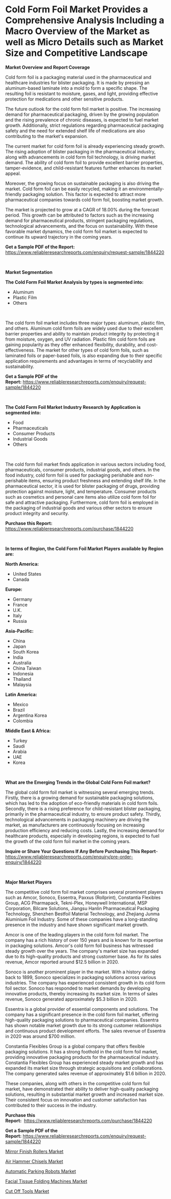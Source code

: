 <p><h1>Cold Form Foil Market Provides a Comprehensive Analysis Including a Macro Overview of the Market as well as Micro Details such as Market Size and Competitive Landscape</h1></p><p><strong>Market Overview and Report Coverage</strong></p>
<p><p>Cold form foil is a packaging material used in the pharmaceutical and healthcare industries for blister packaging. It is made by pressing an aluminum-based laminate into a mold to form a specific shape. The resulting foil is resistant to moisture, gases, and light, providing effective protection for medications and other sensitive products.</p><p>The future outlook for the cold form foil market is positive. The increasing demand for pharmaceutical packaging, driven by the growing population and the rising prevalence of chronic diseases, is expected to fuel market growth. Additionally, strict regulations regarding pharmaceutical packaging safety and the need for extended shelf life of medications are also contributing to the market's expansion.</p><p>The current market for cold form foil is already experiencing steady growth. The rising adoption of blister packaging in the pharmaceutical industry, along with advancements in cold form foil technology, is driving market demand. The ability of cold form foil to provide excellent barrier properties, tamper-evidence, and child-resistant features further enhances its market appeal.</p><p>Moreover, the growing focus on sustainable packaging is also driving the market. Cold form foil can be easily recycled, making it an environmentally-friendly packaging solution. This factor is expected to attract more pharmaceutical companies towards cold form foil, boosting market growth.</p><p>The market is projected to grow at a CAGR of 18.00% during the forecast period. This growth can be attributed to factors such as the increasing demand for pharmaceutical products, stringent packaging regulations, technological advancements, and the focus on sustainability. With these favorable market dynamics, the cold form foil market is expected to continue its upward trajectory in the coming years.</p></p>
<p><strong>Get a Sample PDF of the Report:</strong> <a href="https://www.reliableresearchreports.com/enquiry/request-sample/1844220">https://www.reliableresearchreports.com/enquiry/request-sample/1844220</a></p>
<p>&nbsp;</p>
<p><strong>Market Segmentation</strong></p>
<p><strong>The Cold Form Foil Market Analysis by types is segmented into:</strong></p>
<p><ul><li>Aluminum</li><li>Plastic Film</li><li>Others</li></ul></p>
<p>&nbsp;</p>
<p><p>The cold form foil market includes three major types: aluminum, plastic film, and others. Aluminum cold form foils are widely used due to their excellent barrier properties and ability to maintain product integrity by protecting it from moisture, oxygen, and UV radiation. Plastic film cold form foils are gaining popularity as they offer enhanced flexibility, durability, and cost-effectiveness. The market for other types of cold form foils, such as laminated foils or paper-based foils, is also expanding due to their specific application requirements and advantages in terms of recyclability and sustainability.</p></p>
<p><strong>Get a Sample PDF of the Report:</strong>&nbsp;<a href="https://www.reliableresearchreports.com/enquiry/request-sample/1844220">https://www.reliableresearchreports.com/enquiry/request-sample/1844220</a></p>
<p>&nbsp;</p>
<p><strong>The Cold Form Foil Market Industry Research by Application is segmented into:</strong></p>
<p><ul><li>Food</li><li>Pharmaceuticals</li><li>Consumer Products</li><li>Industrial Goods</li><li>Others</li></ul></p>
<p>&nbsp;</p>
<p><p>The cold form foil market finds application in various sectors including food, pharmaceuticals, consumer products, industrial goods, and others. In the food industry, cold form foil is used for packaging perishable and non-perishable items, ensuring product freshness and extending shelf life. In the pharmaceutical sector, it is used for blister packaging of drugs, providing protection against moisture, light, and temperature. Consumer products such as cosmetics and personal care items also utilize cold form foil for safe and attractive packaging. Furthermore, cold form foil is employed in the packaging of industrial goods and various other sectors to ensure product integrity and security.</p></p>
<p><strong>Purchase this Report:</strong>&nbsp; <a href="https://www.reliableresearchreports.com/purchase/1844220">https://www.reliableresearchreports.com/purchase/1844220</a></p>
<p>&nbsp;</p>
<p><strong>In terms of Region, the Cold Form Foil Market Players available by Region are:</strong></p>
<p>
    <p> <strong> North America: </strong>
        <ul>
            <li>United States</li>
            <li>Canada</li>
        </ul>
        </p> 
    <p> <strong> Europe: </strong>
        <ul>
            <li>Germany</li>
            <li>France</li>
            <li>U.K.</li>
            <li>Italy</li>
            <li>Russia</li>
        </ul>
        </p> 
    <p> <strong> Asia-Pacific: </strong>
        <ul>
            <li>China</li>
            <li>Japan</li>
            <li>South Korea</li>
            <li>India</li>
            <li>Australia</li>
            <li>China Taiwan</li>
            <li>Indonesia</li>
            <li>Thailand</li>
            <li>Malaysia</li>
        </ul>
        </p> 
    <p> <strong> Latin America: </strong>
        <ul>
            <li>Mexico</li>
            <li>Brazil</li>
            <li>Argentina Korea</li>
            <li>Colombia</li>
        </ul>
        </p> 
    <p> <strong> Middle East & Africa: </strong>
        <ul>
            <li>Turkey</li>
            <li>Saudi</li>
            <li>Arabia</li>
            <li>UAE</li>
            <li>Korea</li>
        </ul>
    </p>
    </p>
<p>&nbsp;</p>
<p><strong>What are the Emerging Trends in the Global Cold Form Foil market?</strong></p>
<p><p>The global cold form foil market is witnessing several emerging trends. Firstly, there is a growing demand for sustainable packaging solutions, which has led to the adoption of eco-friendly materials in cold form foils. Secondly, there is a rising preference for child-resistant blister packaging, primarily in the pharmaceutical industry, to ensure product safety. Thirdly, technological advancements in packaging machinery are driving the market, as manufacturers are continuously focusing on increasing production efficiency and reducing costs. Lastly, the increasing demand for healthcare products, especially in developing regions, is expected to fuel the growth of the cold form foil market in the coming years.</p></p>
<p><strong>Inquire or Share Your Questions If Any Before Purchasing This Report</strong>- <a href="https://www.reliableresearchreports.com/enquiry/pre-order-enquiry/1844220">https://www.reliableresearchreports.com/enquiry/pre-order-enquiry/1844220</a></p>
<p>&nbsp;</p>
<p><strong>Major Market Players</strong></p>
<p><p>The competitive cold form foil market comprises several prominent players such as Amcor, Sonoco, Essentra, Paxxus (Rollprint), Constantia Flexibles Group, ACG Pharmapack, Tekni-Plex, Honeywell International, MSP Corporation, Bilcare Solutions, Jiangsu Hanlin Pharmaceutical Packaging Technology, Shenzhen Bestfoil Material Technology, and Zhejiang Junma Aluminium Foil Industry. Some of these companies have a long-standing presence in the industry and have shown significant market growth.</p><p>Amcor is one of the leading players in the cold form foil market. The company has a rich history of over 150 years and is known for its expertise in packaging solutions. Amcor's cold form foil business has witnessed steady growth over the years. The company's market size has expanded due to its high-quality products and strong customer base. As for its sales revenue, Amcor reported around $12.5 billion in 2020.</p><p>Sonoco is another prominent player in the market. With a history dating back to 1899, Sonoco specializes in packaging solutions across various industries. The company has experienced consistent growth in its cold form foil sector. Sonoco has responded to market demands by developing innovative products, thereby increasing its market size. In terms of sales revenue, Sonoco generated approximately $5.3 billion in 2020.</p><p>Essentra is a global provider of essential components and solutions. The company has a significant presence in the cold form foil market, offering high-quality packaging solutions to pharmaceutical companies. Essentra has shown notable market growth due to its strong customer relationships and continuous product development efforts. The sales revenue of Essentra in 2020 was around $700 million.</p><p>Constantia Flexibles Group is a global company that offers flexible packaging solutions. It has a strong foothold in the cold form foil market, providing innovative packaging products for the pharmaceutical industry. Constantia Flexibles Group has experienced steady market growth and has expanded its market size through strategic acquisitions and collaborations. The company generated sales revenue of approximately $1.6 billion in 2020.</p><p>These companies, along with others in the competitive cold form foil market, have demonstrated their ability to deliver high-quality packaging solutions, resulting in substantial market growth and increased market size. Their consistent focus on innovation and customer satisfaction has contributed to their success in the industry.</p></p>
<p><strong>Purchase this Report:</strong>&nbsp;&nbsp;<a href="https://www.reliableresearchreports.com/purchase/1844220">https://www.reliableresearchreports.com/purchase/1844220</a></p>
<p></p>
<p><strong>Get a Sample PDF of the Report:</strong>&nbsp;<a href="https://www.reliableresearchreports.com/enquiry/request-sample/1844220">https://www.reliableresearchreports.com/enquiry/request-sample/1844220</a></p>
<p><p><a href="https://www.linkedin.com/pulse/mirror-finish-rollers-market-size-2023-2030-global-industrial-ovxye/">Mirror Finish Rollers Market</a></p><p><a href="https://medium.com/@dioncollins8227/air-hammer-chisels-market-size-cagr-trends-2024-2030-1403f5d7e128">Air Hammer Chisels Market</a></p><p><a href="https://www.linkedin.com/pulse/automatic-parking-robots-market-insights-players-forecast-oshie/">Automatic Parking Robots Market</a></p><p><a href="https://www.linkedin.com/pulse/facial-tissue-folding-machines-market-size-growth-forecast-p0qpe/">Facial Tissue Folding Machines Market</a></p><p><a href="https://medium.com/@entelabrahimi1961/cut-off-tools-market-outlook-industry-overview-and-forecast-2023-to-2030-604fde4fcfb6">Cut Off Tools Market</a></p></p>